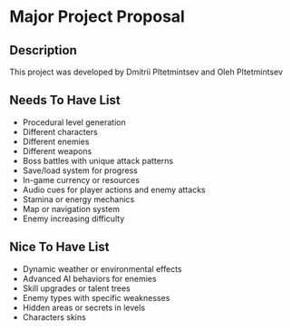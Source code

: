 # Major Project Proposal

## Description
This project was developed by Dmitrii Pltetmintsev and Oleh Pltetmintsev

## Needs To Have List
 - Procedural level generation 
 - Different characters
 - Different enemies
 - Different weapons
 - Boss battles with unique attack patterns
 - Save/load system for progress
 - In-game currency or resources
 - Audio cues for player actions and enemy attacks
 - Stamina or energy mechanics
 - Map or navigation system
 - Enemy increasing difficulty

## Nice To Have List
 - Dynamic weather or environmental effects
 - Advanced AI behaviors for enemies
 - Skill upgrades or talent trees
 - Enemy types with specific weaknesses
 - Hidden areas or secrets in levels
 - Characters skins